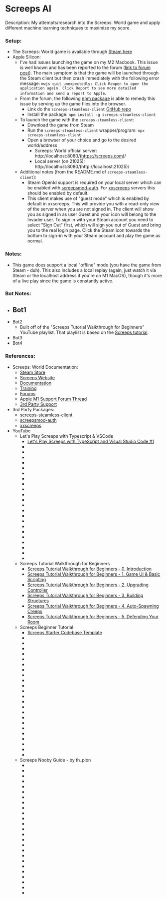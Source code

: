 # Screeps AI

Description: My attempts/research into the Screeps: World game and apply different machine learning techniques to maximize my score.


### Setup:

 - The Screeps: World game is available through [Steam here](https://store.steampowered.com/app/464350/Screeps_World/)
 - Apple Silicon:
     - I've had issues launching the game on my M2 Macbook. This issue is well known and has been reported to the forum ([link to forum post](https://screeps.com/forum/topic/3131/crashing-on-m1-macs/19)). The main symptom is that the game will be launched through the Steam client but then crash immediately with the following error message: `mwjs quit unexpectedly: Click Reopen to open the application again. Click Report to see more detailed information and send a report to Apple`.
     - From the forum, the following [npm package](https://www.npmjs.com/package/screeps-steamless-client) is able to remedy this issue by serving up the game files into the browser.
         - Link do the `screeps-steamless-client` [GitHub repo](https://github.com/laverdet/screeps-steamless-client)
         - Install the package: `npm install -g screeps-steamless-client`
     - To launch the game with the `screeps-steamless-client`:
         - Download the game from Steam
         - Run the `screeps-steamless-client` wrapper/program: `npx screeps-steamless-client`
         - Open a browser of your choice and go to the desired world/address
             - Screeps: World official server: http://localhost:8080/(https://screeps.com)/
             - Local server (on 21025): http://localhost:8080/(http://localhost:21025)/
     - Additional notes (from the README.md of `screeps-steamless-client`):
         - Steam OpenId support is required on your local server which can be enabled with [screepsmod-auth](https://github.com/ScreepsMods/screepsmod-auth). For [xxscreeps](https://github.com/laverdet/xxscreeps/) servers this should be enabled by default.
         - This client makes use of "guest mode" which is enabled by default in xxscreeps. This will provide you with a read-only view of the server when you are not signed in. The client will show you as signed in as user Guest and your icon will belong to the Invader user. To sign in with your Steam account you need to select "Sign Out" first, which will sign you out of Guest and bring you to the real login page. Click the Steam icon towards the bottom to sign-in with your Steam account and play the game as normal.


### Notes:

 - This game does support a local "offline" mode (you have the game from Steam - duh). This also includes a local replay (again, just watch it via Steam or the localhost address if you're on M1 MacOS), though it's more of a live play since the game is constantly active.


### Bot Notes:

 - Bot1
     - 
 - Bot2
     - Built off of the "Screeps Tutorial Walkthrough for Beginners" YouTube playlist. That playlist is based on the [Screeps tutorial](https://screeps.com/a/#!/sim/tutorial).
 - Bot3
 - Bot4


### References:

 - Screeps: World Documentation:
     - [Steam Store](https://store.steampowered.com/app/464350/Screeps_World/)
     - [Screeps Website](https://screeps.com/a/)
     - [Documentation](https://docs.screeps.com/)
     - [Training](https://screeps.com/a/#!/sim)
     - [Forums](https://screeps.com/forum/)
     - [Apple M1 Support Forum Thread](https://screeps.com/forum/topic/3131/crashing-on-m1-macs/19)
     - [3rd Party Support](https://docs.screeps.com/third-party.html)
 - 3rd Party Packages:
     - [screeps-steamless-client](https://github.com/laverdet/screeps-steamless-client)
     - [screepsmod-auth](https://github.com/ScreepsMods/screepsmod-auth)
     - [xxscreeps](https://github.com/laverdet/xxscreeps/)
 - YouTube
     - Let's Play Screeps with Typescript & VSCode
         - [Let's Play Screeps with TypeScript and Visual Studio Code #1](https://www.youtube.com/watch?v=OhBLmkiTZe4&list=PLCRhjmqETCePxmtB2mKScrJB_SCAI6jqw&index=1&ab_channel=KarateSnoopy)
         - []()
         - []()
         - []()
         - []()
         - []()
         - []()
         - []()
         - []()
         - []()
         - []()
         - []()
         - []()
         - []()
         - []()
         - []()
         - []()
         - []()
         - []()
         - []()
         - []()
         - []()
         - []()
     - Screeps Tutorial Walkthrough for Beginners
         - [Screeps Tutorial Walkthrough for Beginners - 0. Introduction](https://www.youtube.com/watch?v=dWP3VRKmV4Q&list=PL1m2M8LQlzfKndesWcReHzj9-zq1qP2CG&index=1&ab_channel=LearnCodeByGaming)
         - [Screeps Tutorial Walkthrough for Beginners - 1. Game UI & Basic Scripting](https://www.youtube.com/watch?v=OacP_hyKs0c&list=PL1m2M8LQlzfKndesWcReHzj9-zq1qP2CG&index=2&pp=iAQB&ab_channel=LearnCodeByGaming)
         - [Screeps Tutorial Walkthrough for Beginners - 2. Upgrading Controller](https://www.youtube.com/watch?v=HCSiOBFDGnQ&list=PL1m2M8LQlzfKndesWcReHzj9-zq1qP2CG&index=3&ab_channel=LearnCodeByGaming)
         - [Screeps Tutorial Walkthrough for Beginners - 3. Building Structures](https://www.youtube.com/watch?v=66tS8FAeAhI&list=PL1m2M8LQlzfKndesWcReHzj9-zq1qP2CG&index=4&ab_channel=LearnCodeByGaming)
         - [Screeps Tutorial Walkthrough for Beginners - 4. Auto-Spawning Creeps](https://www.youtube.com/watch?v=MbVdyt6D0RA&list=PL1m2M8LQlzfKndesWcReHzj9-zq1qP2CG&index=5&ab_channel=LearnCodeByGaming)
         - [Screeps Tutorial Walkthrough for Beginners - 5. Defending Your Room](https://www.youtube.com/watch?v=ZFLAWjHOPiQ&list=PL1m2M8LQlzfKndesWcReHzj9-zq1qP2CG&index=6&ab_channel=LearnCodeByGaming)
     - Screeps Beginner Tutorial
         - [Screeps Starter Codebase Template](https://www.youtube.com/watch?v=N7KMOG8C5vA&list=PLw9di5JwI6p-HUP0yPUxciaEjrsFb2kR2&index=1&ab_channel=AtannerGaming)
         - []()
         - []()
         - []()
         - []()
         - []()
         - []()
         - []()
         - []()
         - []()
         - []()
         - []()
         - []()
         - []()
         - []()
         - []()
         - []()
         - []()
         - []()
         - []()
         - []()
         - []()
         - []()
         - []()
     - Screeps Nooby Guide - by th_pion
         - []()
         - []()
         - []()
         - []()
         - []()
         - []()
         - []()
         - []()
         - []()
         - []()
         - []()
         - []()
         - []()
         - []()
         - []()
         - []()
         - []()
         - []()
         - []()
         - []()
         - []()
         - []()
         - []()
         - []()
         - []()